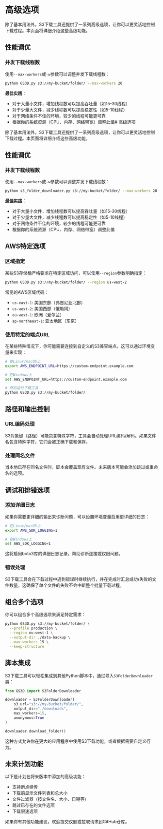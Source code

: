 # 高级选项

除了基本用法外，S3下载工具还提供了一系列高级选项，让你可以更灵活地控制下载过程。本页面将详细介绍这些高级功能。

## 性能调优

### 并发下载线程数

使用`--max-workers`或`-w`参数可以调整并发下载线程数：

```bash
python GS3D.py s3://my-bucket/folder/ --max-workers 20
```

**最佳实践**：
- 对于大量小文件，增加线程数可以提高吞吐量（如15-30线程）
- 对于少量大文件，减少线程数可以提高稳定性（如5-10线程）
- 对于网络条件不佳的环境，较少的线程可能更可靠
- 根据你的系统资源（CPU、内存、网络带宽）调整此值# 高级选项

除了基本用法外，S3下载工具还提供了一系列高级选项，让你可以更灵活地控制下载过程。本页面将详细介绍这些高级功能。

## 性能调优

### 并发下载线程数

使用`--max-workers`或`-w`参数可以调整并发下载线程数：

```bash
python s3_folder_downloader.py s3://my-bucket/folder/ --max-workers 20
```

**最佳实践**：
- 对于大量小文件，增加线程数可以提高吞吐量（如15-30线程）
- 对于少量大文件，减少线程数可以提高稳定性（如5-10线程）
- 对于网络条件不佳的环境，较少的线程可能更可靠
- 根据你的系统资源（CPU、内存、网络带宽）调整此值

## AWS特定选项

### 区域指定

某些S3存储桶严格要求在特定区域访问，可以使用`--region`参数明确指定：

```bash
python GS3D.py s3://my-bucket/folder/ --region us-west-2
```

常见的AWS区域代码：
- `us-east-1`: 美国东部（弗吉尼亚北部）
- `us-west-2`: 美国西部（俄勒冈）
- `eu-west-1`: 欧洲（爱尔兰）
- `ap-northeast-1`: 亚太地区（东京）

### 使用特定的端点URL

在某些特殊情况下，你可能需要连接到自定义的S3兼容端点。这可以通过环境变量来实现：

```bash
# 在Linux/macOS上
export AWS_ENDPOINT_URL=https://custom-endpoint.example.com

# 在Windows上
set AWS_ENDPOINT_URL=https://custom-endpoint.example.com

# 然后运行下载工具
python GS3D.py s3://my-bucket/folder/
```

## 路径和输出控制

### URL编码处理

S3对象键（路径）可能包含特殊字符，工具会自动处理URL编码/解码。如果文件名包含特殊字符，它们会被正确下载和保存。

### 处理同名文件

当本地已存在同名文件时，脚本会覆盖现有文件。未来版本可能会添加跳过或重命名的选项。

## 调试和排错选项

### 添加详细日志

如果你需要更详细的输出来诊断问题，可以设置环境变量启用更详细的日志：

```bash
# 在Linux/macOS上
export AWS_SDK_LOGGING=1

# 在Windows上
set AWS_SDK_LOGGING=1
```

这将启用boto3库的详细日志记录，帮助诊断连接或权限问题。

### 错误处理

S3下载工具会在下载过程中遇到错误时继续执行，并在完成时汇总成功/失败的文件数量。这确保了单个文件的失败不会中断整个批量下载过程。

## 组合多个选项

你可以组合多个高级选项来满足特定需求：

```bash
python GS3D.py s3://my-bucket/folder/ \
  --profile production \
  --region eu-west-1 \
  --output-dir ./data-backup \
  --max-workers 15 \
  --keep-structure
```

## 脚本集成

S3下载工具可以轻松集成到其他Python脚本中，通过导入`S3FolderDownloader`类：

```python
from GS3D import S3FolderDownloader

downloader = S3FolderDownloader(
    s3_url="s3://my-bucket/folder/",
    output_dir="./downloads",
    max_workers=15,
    anonymous=True
)

downloader.download_folder()
```

这种方式允许你在更大的应用程序中使用S3下载功能，或者根据需要自定义行为。

## 未来计划功能

以下是计划在将来版本中添加的高级功能：

- 支持断点续传
- 下载前显示文件列表和总大小
- 文件过滤器（按文件名、大小、日期等）
- 跳过已存在的文件选项
- 下载限速选项

如果你有其他功能建议，欢迎提交议题或拉取请求到GitHub仓库。